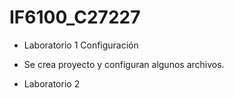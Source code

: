 # IF6100_C27227

- Laboratorio 1 Configuración
- Se crea proyecto y configuran algunos archivos.


- Laboratorio 2 
